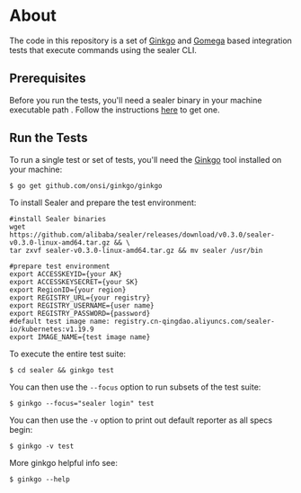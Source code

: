 # About

The code in this repository is a set of [Ginkgo](http://onsi.github.io/ginkgo)
and [Gomega](http://onsi.github.io/gomega) based integration tests that execute commands using the sealer CLI.

## Prerequisites

Before you run the tests, you'll need a sealer binary in your machine executable path . Follow the
instructions [here](https://github.com/alibaba/sealer#readme) to get one.

## Run the Tests

To run a single test or set of tests, you'll need the [Ginkgo](https://github.com/onsi/ginkgo) tool installed on your
machine:

```console
$ go get github.com/onsi/ginkgo/ginkgo
```

To install Sealer and prepare the test environment:

```console
#install Sealer binaries
wget https://github.com/alibaba/sealer/releases/download/v0.3.0/sealer-v0.3.0-linux-amd64.tar.gz && \
tar zxvf sealer-v0.3.0-linux-amd64.tar.gz && mv sealer /usr/bin

#prepare test environment
export ACCESSKEYID={your AK}
export ACCESSKEYSECRET={your SK}
export RegionID={your region}
export REGISTRY_URL={your registry}
export REGISTRY_USERNAME={user name}
export REGISTRY_PASSWORD={password}
#default test image name: registry.cn-qingdao.aliyuncs.com/sealer-io/kubernetes:v1.19.9
export IMAGE_NAME={test image name}
```

To execute the entire test suite:

```console
$ cd sealer && ginkgo test
```

You can then use the `--focus` option to run subsets of the test suite:

```console
$ ginkgo --focus="sealer login" test
```

You can then use the `-v` option to print out default reporter as all specs begin:

```console
$ ginkgo -v test
```

More ginkgo helpful info see:

```console
$ ginkgo --help
```
